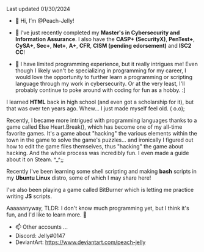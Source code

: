 Last updated 01/30/2024

- 👋 Hi, I’m @Peach-Jelly!

- 🌱 I’ve just recently completed my **Master's in Cybersecurity and Information Assurance**. I also have the **CASP+ (SecurityX)**, **PenTest+**, **CySA+**, **Sec+**, **Net+**, **A+**, **CFR**, **CISM (pending edorsement)** and **ISC2 CC**!

- 💞️ I have limited programming experience, but it really intrigues me! Even though I likely won't be specializing in programming for my career, I would love the opportunity to further learn a programming or scripting language through my work in cybersecurity. Or at the very least, I'll probably continue to poke around with coding for fun as a hobby. :]

I learned **HTML** back in high school (and even got a scholarship for it), but that was over ten years ago. Whew... I just made myself feel old. ( o.o);

Recently, I became more intrigued with programming languages thanks to a game called Else Heart.Break(), which has become one of my all-time favorite games. It's a game about "hacking" the various elements within the town in the game to solve the game's puzzles... and ironically I figured out how to edit the game files themselves, thus "hacking" the game about hacking. And the whole process was incredibly fun. I even made a guide about it on Steam. ^_^;;

Recently I've been learning some shell scripting and making **bash** scripts in my **Ubuntu Linux** distro, some of which I may share here!

I've also been playing a game called BitBurner which is letting me practice writing **JS** scripts.

Aaaaaanyway, TLDR: I don't know much programming yet, but I think it's fun, and I'd like to learn more. 🙌

- 📫 Other accounts ...
- Discord: Jelly#0147
- DeviantArt: https://www.deviantart.com/peach-jelly

<!---
Peach-Jelly/Peach-Jelly is a ✨ special ✨ repository because its `README.md` (this file) appears on your GitHub profile.
You can click the Preview link to take a look at your changes.
--->

